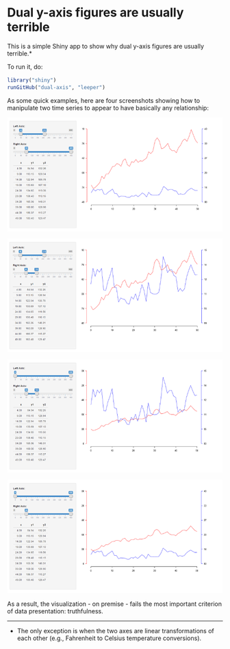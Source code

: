 # Dual y-axis figures are usually terrible

This is a simple Shiny app to show why dual y-axis figures are usually terrible.*

To run it, do:

```R
library("shiny")
runGitHub("dual-axis", "leeper")
```

As some quick examples, here are four screenshots showing how to manipulate two time series to appear to have basically any relationship:

![version1](images/version1.png)

![version2](images/version2.png)

![version3](images/version3.png)

![version4](images/version4.png)

As a result, the visualization - on premise - fails the most important criterion of data presentation: truthfulness.

---

* The only exception is when the two axes are linear transformations of each other (e.g., Fahrenheit to Celsius temperature conversions).
